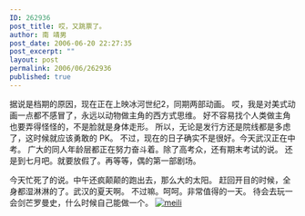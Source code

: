 ```yaml
---
ID: 262936
post_title: 哎，又跳票了。
author: 南 靖男
post_date: 2006-06-20 22:27:35
post_excerpt: ""
layout: post
permalink: 2006/06/262936
published: true
---
```

据说是档期的原因，现在正在上映冰河世纪2，同期两部动画。
哎，我是对美式动画一点都不感冒了，永远以动物做主角的西方式思维。
好不容易找个人类做主角也要弄得怪怪的，不是脸就是身体走形。
所以，无论是发行方还是院线都是多虑了，这时候就应该勇敢的 PK。
不过，现在的日子确实不是很好。今天武汉正在中考。
广大的同人年龄层都正在努力奋斗着。除了高考众，还有期末考试的说。
还是到七月吧。就要放假了。再等等，偶的第一部剧场。
<!--more-->
今天忙死了的说。中午还疯颠颠的跑出去，那么大的太阳。
赶回开目的时候，全身都湿淋淋的了。武汉的夏天啊。
不过嘛。呵呵。非常值得的一天。
待会去玩一会剑芒罗曼史，什么时候自己能做一个。
<a href="https://larryli.cn/wp-content/uploads/50/5051/2007/07/meili.png" title="meili"><img src="https://larryli.cn/wp-content/uploads/50/5051/2007/07/meili.thumbnail.png" alt="meili" /></a>